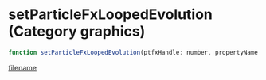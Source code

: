 # setParticleFxLoopedEvolution (Category graphics)

```js
function setParticleFxLoopedEvolution(ptfxHandle: number, propertyName: string, amount: number, Id: boolean): void
```

[filename](setParticleFxLoopedEvolution_m.md ':include')